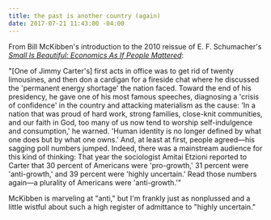 ```yaml
---
title: the past is another country (again)
date: 2017-07-21 11:43:00 -04:00
---
```


From Bill McKibben's introduction to the 2010 reissue of E. F. Schumacher's *[Small Is Beautiful: Economics As If People Mattered](http://shop.harvard.com/book/9780061997761)*:

"[One of Jimmy Carter's] first acts in office was to get rid of twenty limousines, and then don a cardigan for a fireside chat where he discussed the 'permanent energy shortage' the nation faced. Toward the end of his presidency, he gave one of his most famous speeches, diagnosing a 'crisis of confidence' in the country and attacking materialism as the cause: 'In a nation that was proud of hard work, strong families, close-knit communities, and our faith in God, too many of us now tend to worship self-indulgence and consumption,' he warned. 'Human identity is no longer defined by what one does but by what one owns.' And, at least at first, people agreed—his sagging poll numbers jumped. Indeed, there was a mainstream audience for this kind of thinking: That year the sociologist Amitai Etzioni reported to Carter that 30 percent of Americans were 'pro-growth,' 31 percent were 'anti-growth,' and 39 percent were 'highly uncertain.' Read those numbers again—a plurality of Americans were 'anti-growth.'"

McKibben is marveling at "anti," but I'm frankly just as nonplussed and a little wistful about such a high register of admittance to "highly uncertain."
